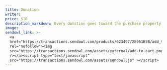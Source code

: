 ```yaml
---
title: Donation
writer:
price: $10
description_markdown: Every donation goes toward the purchase property to start Camp Rhino
image:
sendowl_link: >-
  <a
  href="https://transactions.sendowl.com/products/623497/2E951B5B/add_to_cart"
  rel="nofollow"><img
  src="https://transactions.sendowl.com/assets/external/add-to-cart.png"
  /></a><script type="text/javascript"
  src="https://transactions.sendowl.com/assets/sendowl.js" ></script>
---
```

